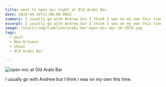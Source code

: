 ```yaml
---
title: went to open mic night at Old Arabi Bar
date: 2019-04-16T11:00:00.000Z
summary: I usually go with Andrew but I think I was on my own this time.
excerpt: I usually go with Andrew but I think I was on my own this time.
image: /static/img/timeline/arabi-bar-open-mic-apr-16-2019.jpg
tags:
  - post 
  - New Orleans
  - shows
  - Old Arabi Bar

---
```


![open mic at Old Arabi Bar](/static/img/timeline/arabi-bar-open-mic-apr-16-2019.jpg "open mic at Old Arabi Bar")

I usually go with Andrew but I think I was on my own this time.